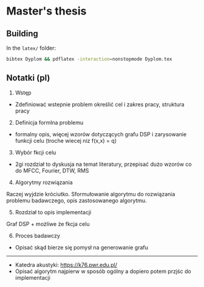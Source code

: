 # Master's thesis

## Building

In the `latex/` folder:
```bash
bibtex Dyplom && pdflatex -interaction=nonstopmode Dyplom.tex
```

## Notatki (pl)

1. Wstęp

- Zdefiniować wstepnie problem określić cel i zakres pracy, struktura pracy

2. Definicja formlna problemu

- formalny opis, więcej wzorów dotyczących grafu DSP i zarysowanie funkcji celu (troche wiecej niz f(x,x) = q)

3. Wybór fkcji celu

- 2gi rozdział to dyskusja na temat literatury, przepisać dużo wzorów co do MFCC, Fourier, DTW, RMS

4. Algorytmy rozwiązania

Raczej wyjdzie króciutko. Sformułowanie algorytmu do rozwiązania problemu badawczego, opis zastosowanego algorytmu.

5. Rozdział to opis implementacji

Graf DSP + możliwe że fkcja celu

6. Proces badawczy

- Opisać skąd bierze się pomysł na generowanie grafu

---

- Katedra akustyki: https://k76.pwr.edu.pl/
- Opisać algorytm najpierw w sposób ogólny a dopiero potem przjśc do implementacji

